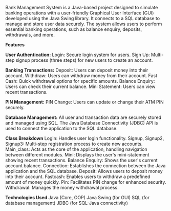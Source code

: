 Bank Management System is a Java-based project designed to simulate banking operations with a user-friendly Graphical User Interface (GUI) developed using the Java Swing library. It connects to a SQL database to manage and store user data securely. The system allows users to perform essential banking operations, such as balance enquiry, deposits, withdrawals, and more.

**Features**

**User Authentication:**
Login: Secure login system for users.
Sign Up: Multi-step signup process (three steps) for new users to create an account.

**Banking Transactions:**
Deposit: Users can deposit money into their account.
Withdraw: Users can withdraw money from their account.
Fast Cash: Quick withdrawal options for specific amounts.
Balance Enquiry: Users can check their current balance.
Mini Statement: Users can view recent transactions.

**PIN Management:**
PIN Change: Users can update or change their ATM PIN securely.

**Database Management:**
All user and transaction data are securely stored and managed using SQL.
The Java Database Connectivity (JDBC) API is used to connect the application to the SQL database.

**Class Breakdown**
Login: Handles user login functionality.
Signup, Signup2, Signup3: Multi-step registration process to create new accounts.
Main_class: Acts as the core of the application, handling navigation between different modules.
Mini: Displays the user's mini-statement showing recent transactions.
Balance Enquiry: Shows the user's current account balance.
Connection: Establishes the connection between the Java application and the SQL database.
Deposit: Allows users to deposit money into their account.
Fastcash: Enables users to withdraw a predefined amount of money quickly.
Pin: Facilitates PIN change for enhanced security.
Withdrawal: Manages the money withdrawal process.

**Technologies Used**
Java (Core, OOP)
Java Swing (for GUI)
SQL (for database management)
JDBC (for SQL-Java connectivity)
